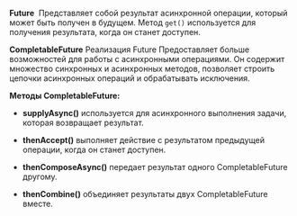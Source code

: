 **Future** 
	Представляет собой результат асинхронной операции, который может быть получен в будущем. 
	Метод `get()` используется для получения результата, когда он станет доступен.

**CompletableFuture**
	Реализация Future
	Предоставляет больше возможностей для работы с асинхронными операциями. Он содержит множество синхронных и асинхронных методов, позволяет строить цепочки асинхронных операций и обрабатывать исключения.

**Методы CompletableFuture:** 

- **supplyAsync()**
	используется для асинхронного выполнения задачи, которая возвращает результат.

- **thenAccept()**
	выполняет действие с результатом предыдущей операции, когда он станет доступен.

- **thenComposeAsync()**
	передает результат одного CompletableFuture другому.
	
- **thenCombine()**
	объединяет результаты двух CompletableFuture вместе.